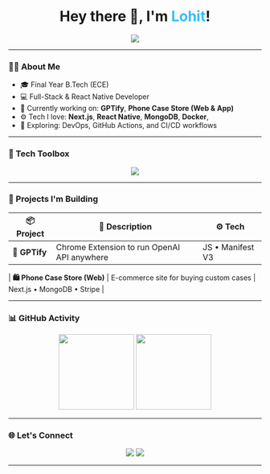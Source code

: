 <h1 align="center">Hey there 👋, I'm <span style="color:#38BDF8;">Lohit</span>!</h1>
<p align="center">
  <img src="https://readme-typing-svg.herokuapp.com?font=Fira+Code&size=14&pause=1000&color=38BDF8&center=true&vCenter=true&width=440&lines=Full-Stack+Developer;MERN+Stack+%7C+TypeScript+%7C+React-Native+%7C+CI%2FCD;Open+Source+Enthusiast;Devops;Always+learning+something+new..." />
</p>

---

### 🧑‍💻 About Me
- 🎓 Final Year B.Tech (ECE)
- 💻 Full-Stack & React Native Developer
- 🔭 Currently working on: **GPTify**, **Phone Case Store (Web & App)**
- ⚙️ Tech I love: **Next.js**, **React Native**, **MongoDB**, **Docker**, 
- 🧠 Exploring: DevOps, GitHub Actions, and CI/CD workflows


---

### 🧰 Tech Toolbox
<p align="center">
  <img src="https://skillicons.dev/icons?i=react,nextjs,nodejs,typescript,javascript,tailwind,express,mongodb,vercel,docker,figma,git,github,linux" />
</p>

---

### 🚀 Projects I'm Building

| 📦 Project | 📝 Description | ⚙️ Tech |
|-----------|----------------|---------|
| **🧠 GPTify** | Chrome Extension to run OpenAI API anywhere | JS • Manifest V3 |

| **🛍️ Phone Case Store (Web)** | E-commerce site for buying custom cases | Next.js • MongoDB • Stripe |

---

### 📊 GitHub Activity
<p align="center">
  <img src="https://github-readme-stats.vercel.app/api?username=Undefeated22&show_icons=true&theme=tokyonight&hide_border=true" height="150"/>
  <img src="https://github-readme-stats.vercel.app/api/top-langs/?username=Undefeated22&layout=compact&theme=tokyonight&hide_border=true" height="150"/>
</p>

---

### 🌐 Let's Connect
<p align="center">
  <a href="mailto:11undefeated22@gmail.com"><img src="https://img.shields.io/badge/-Email-38BDF8?style=flat-square&logo=gmail&logoColor=white" /></a>
  <a href="https://linkedin.com/in/lohit-undefeated?"><img src="https://img.shields.io/badge/-LinkedIn-0A66C2?style=flat-square&logo=linkedin&logoColor=white" /></a>

</p>

---
